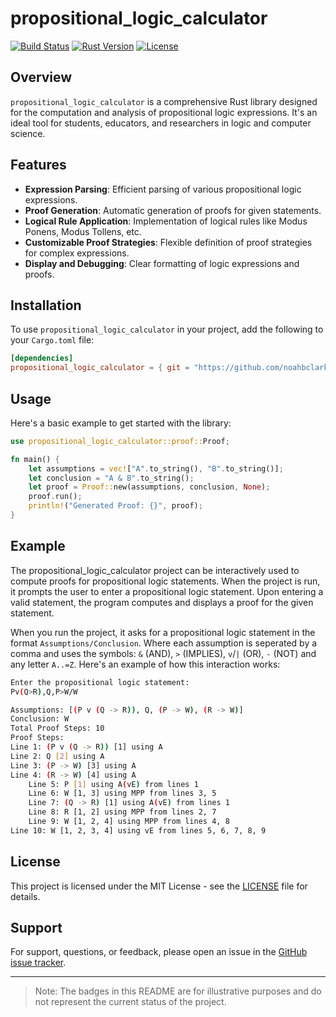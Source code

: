 
# propositional_logic_calculator

[![Build Status](https://img.shields.io/badge/build-passing-brightgreen)](https://github.com/noahbclarkson/propositional_logic_calculator)
[![Rust Version](https://img.shields.io/badge/rust-2021-blue)](https://www.rust-lang.org)
[![License](https://img.shields.io/badge/license-MIT-yellow)](https://opensource.org/licenses/MIT)

## Overview

`propositional_logic_calculator` is a comprehensive Rust library designed for the computation and analysis of propositional logic expressions. It's an ideal tool for students, educators, and researchers in logic and computer science.

## Features

- **Expression Parsing**: Efficient parsing of various propositional logic expressions.
- **Proof Generation**: Automatic generation of proofs for given statements.
- **Logical Rule Application**: Implementation of logical rules like Modus Ponens, Modus Tollens, etc.
- **Customizable Proof Strategies**: Flexible definition of proof strategies for complex expressions.
- **Display and Debugging**: Clear formatting of logic expressions and proofs.

## Installation

To use `propositional_logic_calculator` in your project, add the following to your `Cargo.toml` file:

```toml
[dependencies]
propositional_logic_calculator = { git = "https://github.com/noahbclarkson/propositional_logic_calculator" }
```

## Usage

Here's a basic example to get started with the library:

```rust
use propositional_logic_calculator::proof::Proof;

fn main() {
    let assumptions = vec!["A".to_string(), "B".to_string()];
    let conclusion = "A & B".to_string();
    let proof = Proof::new(assumptions, conclusion, None);
    proof.run();
    println!("Generated Proof: {}", proof);
}
```

## Example

The propositional_logic_calculator project can be interactively used to compute proofs for propositional logic statements. When the project is run, it prompts the user to enter a propositional logic statement. Upon entering a valid statement, the program computes and displays a proof for the given statement.

When you run the project, it asks for a propositional logic statement in the format `Assumptions/Conclusion`. Where each assumption is seperated by a comma and uses the symbols: `&` (AND), `>` (IMPLIES), `v`/`|` (OR), `-` (NOT) and any letter `A..=Z`. Here's an example of how this interaction works:

```bash
Enter the propositional logic statement:
Pv(Q>R),Q,P>W/W
```

```bash
Assumptions: [(P v (Q -> R)), Q, (P -> W), (R -> W)]
Conclusion: W
Total Proof Steps: 10
Proof Steps:
Line 1: (P v (Q -> R)) [1] using A
Line 2: Q [2] using A
Line 3: (P -> W) [3] using A
Line 4: (R -> W) [4] using A
    Line 5: P [1] using A(vE) from lines 1
    Line 6: W [1, 3] using MPP from lines 3, 5
    Line 7: (Q -> R) [1] using A(vE) from lines 1
    Line 8: R [1, 2] using MPP from lines 2, 7
    Line 9: W [1, 2, 4] using MPP from lines 4, 8
Line 10: W [1, 2, 3, 4] using vE from lines 5, 6, 7, 8, 9
```

## License

This project is licensed under the MIT License - see the [LICENSE](LICENSE) file for details.

## Support

For support, questions, or feedback, please open an issue in the [GitHub issue tracker](https://github.com/noahbclarkson/propositional_logic_calculator/issues).

---

> Note: The badges in this README are for illustrative purposes and do not represent the current status of the project.
